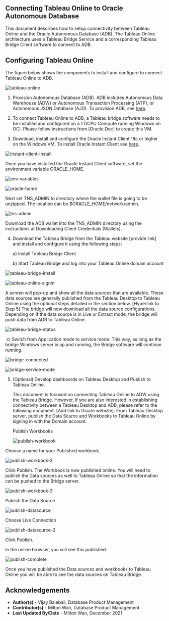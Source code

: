 ## **Connecting Tableau Online to Oracle Autonomous Database**

This document describes how to setup connectivity between Tableau Online and the Oracle Autonomous Database (ADB). The Tableau Online architecture uses a Tableau Bridge Service and a corresponding Tableau Bridge Client software to connect to ADB.



## **Configuring Tableau Online**

The figure below shows the components to install and configure to connect Tableau Online to ADB.

![tableau-online](./images/tableau-online-arch.png)



1. Provision Autonomous Database (ADB). ADB includes Autonomous Data Warehouse (ADW) or Autonomous Transaction Processing (ATP), or Autonomous JSON Database (AJD).  To provision ADB, see [here](https://docs.oracle.com/en/cloud/paas/autonomous-database/adbsa/autonomous-provision.html#GUID-0B230036-0A05-4CA3-AF9D-97A255AE0C08).
2. To connect Tableau Online to ADB, a Tableau bridge software needs to be installed and configured on a 1 OCPU Compute running Windows on OCI.   Please follow instructions from [Oracle Doc] to create this VM.

3. Download, install and configure the Oracle Instant Client 18c or higher on the Windows VM.  To install Oracle Instant Client see [here](https://www.oracle.com/database/technologies/instant-client/winx64-64-downloads.html).

![instant-client-install](./images/instant-client-install.png)



Once you have installed the Oracle Instant Client software, set the environment variable ORACLE_HOME.

![env-variables](./images/env-variables.png)

![oracle-home](./images/oracle-home.png)

Next set TNS_ADMIN to directory where the wallet file is going to be unzipped. The location can be $ORACLE_HOME/network/admin.

![tns-admin](./images/tns-admin-variable.png)

Download the ADB wallet into the TNS_ADMIN directory using the instructions at Downloading Client Credentials (Wallets).

4. Download the Tableau Bridge from the Tableau website [provide link] and install and configure it using the following steps: 

   a) Install Tableau Bridge Client

   b) Start Tableau Bridge and log into your Tableau Online domain account

![tableau-bridge-install](./images/tableau-bridge-install.png)

![tableau-online-signin](./images/tableau-online-signin.png)



A screen will pop-up and show all the data sources that are available. These data sources are generally published from the Tableau Desktop to Tableau Online using the optional steps detailed in the section below. [Hyperlink to Step 5] The bridge will now download all the data source configurations. Depending on if the data source is in Live or Extract mode, the bridge will push data from ADB to Tableau Online.

![tableau-bridge-status](./images/tableau-bridge-status.png)

​	c) Switch from Application mode to service mode. This way, as long as the bridge Windows server is 		up and running, the Bridge software will continue running.

![bridge-connected](./images/bridge-connected.png)

![bridge-service-mode](./images/bridge-service-mode.png)

5. (Optional) Develop dashboards on Tableau Desktop and Publish to Tableau Online. 

   This document is focused on connecting Tableau Online to ADW using the Tableau Bridge. However, if you are also interested in establishing connectivity between a Tableau Desktop and ADB, please refer to the following document. [Add link to Oracle website]. From Tableau Desktop server, publish the Data Source and Workbooks to Tableau Online by signing in with the Domain account. 

   Publish Workbooks

   ![publish-workbook](./images/publish-workbook.png)



Choose a name for your Published workbook.

![publish-workbook-2](./images/publish-workbook-2.png)

Click Publish.  The Workbook is now published online. You will need to publish the Data sources as well to Tableau Online so that the information can be pushed to the Bridge server.

![publish-workbook-3](./images/publish-workbook-3.png)

Publish the Data Source

![publish-datasource](./images/publish-datasource.png)

Choose Live Connection 

![publish-datasource-2](./images/publish-datasource-2.png)



Click Publish.

In the online browser, you will see this published.

![publish-complete](./images/publish-complete.png)



Once you have published the Data sources and workbooks to Tableau Online you will be able to see the data sources on Tableau Bridge.



## **Acknowledgements**

* **Author(s)** - Vijay Balebail, Database Product Management
* **Contributor(s)** - Milton Wan, Database Product Management
* **Last Updated By/Date** - Milton Wan, December 2021
